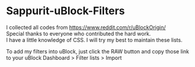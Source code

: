 # Sappurit-uBlock-Filters
I collected all codes from https://www.reddit.com/r/uBlockOrigin/                
Special thanks to everyone who contributed the hard work.  
I have a little knowledge of CSS. I will try my best to maintain these lists.

To add my filters into uBlock, just click the RAW button and copy those link to your uBlock Dashboard > Filter lists > Import
